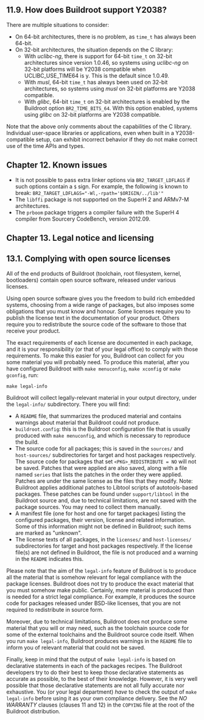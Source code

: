 ## 11.9. How does Buildroot support Y2038?

There are multiple situations to consider:

- On 64-bit architectures, there is no problem, as `time_t` has always been 64-bit.
- On 32-bit architectures, the situation depends on the C library:
  - With *uclibc-ng*, there is support for 64-bit `time_t` on 32-bit architectures since version 1.0.46, so systems using *uclibc-ng* on 32-bit platforms will be Y2038 compatible when UCLIBC_USE_TIME64 is y. This is the default since 1.0.49.
  - With *musl*, 64-bit `time_t` has always been used on 32-bit architectures, so systems using *musl* on 32-bit platforms are Y2038 compatible.
  - With *glibc*, 64-bit `time_t` on 32-bit architectures is enabled by the Buildroot option `BR2_TIME_BITS_64`. With this option enabled, systems using *glibc* on 32-bit platforms are Y2038 compatible.

Note that the above only comments about the capabilities of the C library. Individual user-space libraries or applications, even when built in a Y2038-compatible setup, can exhibit incorrect behavior if they do not make correct use of the time APIs and types.

## Chapter 12. Known issues

- It is not possible to pass extra linker options via `BR2_TARGET_LDFLAGS` if such options contain a `$` sign. For example, the following is known to break: `BR2_TARGET_LDFLAGS="-Wl,-rpath='$ORIGIN/../lib'"`
- The `libffi` package is not supported on the SuperH 2 and ARMv7-M architectures.
- The `prboom` package triggers a compiler failure with the SuperH 4 compiler from Sourcery CodeBench, version 2012.09.

## Chapter 13. Legal notice and licensing

## 13.1. Complying with open source licenses

All of the end products of Buildroot (toolchain, root filesystem, kernel, bootloaders) contain open source software, released under various licenses.

Using open source software gives you the freedom to build rich embedded systems, choosing from a wide range of packages, but also imposes some obligations that you must know and honour. Some licenses require you to publish the license text in the documentation of your product. Others require you to redistribute the source code of the software to those that receive your product.

The exact requirements of each license are documented in each package, and it is your responsibility (or that of your legal office) to comply with those requirements. To make this easier for you, Buildroot can collect for you some material you will probably need. To produce this material, after you have configured Buildroot with `make menuconfig`, `make xconfig` or `make gconfig`, run:

```
make legal-info
```

Buildroot will collect legally-relevant material in your output directory, under the `legal-info/` subdirectory. There you will find:

- A `README` file, that summarizes the produced material and contains warnings about material that Buildroot could not produce.
- `buildroot.config`: this is the Buildroot configuration file that is usually produced with `make menuconfig`, and which is necessary to reproduce the build.
- The source code for all packages; this is saved in the `sources/` and `host-sources/` subdirectories for target and host packages respectively. The source code for packages that set `<PKG>_REDISTRIBUTE = NO` will not be saved. Patches that were applied are also saved, along with a file named `series` that lists the patches in the order they were applied. Patches are under the same license as the files that they modify. Note: Buildroot applies additional patches to Libtool scripts of autotools-based packages. These patches can be found under `support/libtool` in the Buildroot source and, due to technical limitations, are not saved with the package sources. You may need to collect them manually.
- A manifest file (one for host and one for target packages) listing the configured packages, their version, license and related information. Some of this information might not be defined in Buildroot; such items are marked as "unknown".
- The license texts of all packages, in the `licenses/` and `host-licenses/` subdirectories for target and host packages respectively. If the license file(s) are not defined in Buildroot, the file is not produced and a warning in the `README` indicates this.

Please note that the aim of the `legal-info` feature of Buildroot is to produce all the material that is somehow relevant for legal compliance with the package licenses. Buildroot does not try to produce the exact material that you must somehow make public. Certainly, more material is produced than is needed for a strict legal compliance. For example, it produces the source code for packages released under BSD-like licenses, that you are not required to redistribute in source form.

Moreover, due to technical limitations, Buildroot does not produce some material that you will or may need, such as the toolchain source code for some of the external toolchains and the Buildroot source code itself. When you run `make legal-info`, Buildroot produces warnings in the `README` file to inform you of relevant material that could not be saved.

Finally, keep in mind that the output of `make legal-info` is based on declarative statements in each of the packages recipes. The Buildroot developers try to do their best to keep those declarative statements as accurate as possible, to the best of their knowledge. However, it is very well possible that those declarative statements are not all fully accurate nor exhaustive. You (or your legal department) *have* to check the output of `make legal-info` before using it as your own compliance delivery. See the *NO WARRANTY* clauses (clauses 11 and 12) in the `COPYING` file at the root of the Buildroot distribution.

